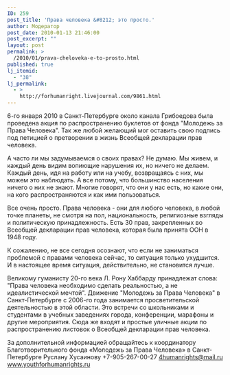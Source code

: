 ```yaml
---
ID: 259
post_title: 'Права человека &#8212; это просто.'
author: Модератор
post_date: 2010-01-13 21:46:00
post_excerpt: ""
layout: post
permalink: >
  /2010/01/prava-cheloveka-e-to-prosto.html
published: true
lj_itemid:
  - "38"
lj_permalink:
  - >
    http://forhumanright.livejournal.com/9861.html
---
```

6-го января 2010 в Санкт-Петербурге около канала Грибоедова была проведена акция по распространению буклетов от фонда "Молодежь за Права Человека". Так же любой желающий мог оставить свою подпись под петицией о претворении в жизнь Всеобщей декларации прав человека. 

А часто ли мы задумываемся о своих правах? Не думаю. Мы живем, и каждый день видим вопиющие нарушения их, но ничего не делаем. Каждый день, идя на работу или на учебу, возвращаясь с них, мы можем это наблюдать. А все потому, что большинство населения ничего о них не знают. Многие говорят, что они у нас есть, но какие они, на кого распространяются и как ими пользоваться. 

Все очень просто. Права человека - они для любого человека, в любой точке планеты, не смотря на пол, национальность, религиозные взгляды и политическую принадлежность. Есть 30 прав, закрепленных во Всеобщей декларации прав человека, которая была принята ООН в 1948 году. 

К сожалению, не все сегодня осознают, что если не заниматься проблемой с правами человека сейчас, то ситуация только ухудшится. И в настоящее время ситуация, действительно, не становится лучше. 

Великому гуманисту 20-го века Л. Рону Хаббарду принадлежат слова: "Права человека необходимо сделать реальностью, а не идеалистической мечтой". Движение "Молодежь за Права Человека" в Санкт-Петербурге с 2006-го года занимается просветительской деятельностью в этой области. Это встречи со школьниками и студентами в учебных заведениях города, конференции, марафоны и другие мероприятия. Сюда же входят и простые уличные акции по распространению листовок о Всеобщей декларации прав человека. 

За дополнительной информацией обращайтесь к координатору
Благотворительного фонда «Молодежь за Права Человека» в Санкт-Петербурге
Руслану Хусаинову
+7-905-267-00-27
4humanrights@mail.ru
www.youthforhumanrights.ru